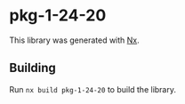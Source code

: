# pkg-1-24-20

This library was generated with [Nx](https://nx.dev).

## Building

Run `nx build pkg-1-24-20` to build the library.
